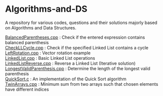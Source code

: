 # Algorithms-and-DS
A repository for various codes, questions and their solutions majorly based on Algorithms and Data Structures.

<a href="https://github.com/A7xSV/Algorithms-and-DS/blob/master/BalancedParentheses.cpp">BalancedParentheses.cpp</a> : Check if the entered expression contains balanced parenthesis
<br>
<a href="https://github.com/A7xSV/Algorithms-and-DS/blob/master/CheckLLCycle.cpp">CheckLLCycle.cpp</a> : Check if the specified Linked List contains a cycle
<br>
<a href="https://github.com/A7xSV/Algorithms-and-DS/blob/master/LeftRotation.cpp">LeftRotation.cpp</a> : Vector rotation example
<br>
<a href="https://github.com/A7xSV/Algorithms-and-DS/blob/master/LinkedList.cpp">LinkedList.cpp</a> : Basic Linked List operations
<br>
<a href="https://github.com/A7xSV/Algorithms-and-DS/blob/master/LinkedListReverse.cpp">LinkedListReverse.cpp</a> : Reverse a Linked List (Iterative solution)
<br>
<a href="https://github.com/A7xSV/Algorithms-and-DS/blob/master/LongestValidParenthesis.cpp">LongestValidParenthesis.cpp</a> : Determine the length of the longest valid parenthesis 
<br>
<a href="https://github.com/A7xSV/Algorithms-and-DS/blob/master/QuickSort.c">QuickSort.c</a> : An implementation of the Quick Sort algorithm
<br>
<a href="https://github.com/A7xSV/Algorithms-and-DS/blob/master/TwinArrays.cpp">TwinArrays.cpp</a> : Minimum sum from two arrays such that chosen elements have different indices
<br>
